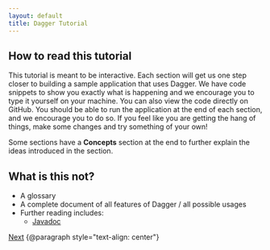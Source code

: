```yaml
---
layout: default
title: Dagger Tutorial
---
```


## How to read this tutorial

This tutorial is meant to be interactive. Each section will get us one step
closer to building a sample application that uses Dagger. We have code snippets
to show you exactly what is happening and we encourage you to type it yourself
on your machine. You can also view the code directly on GitHub. You should be
able to run the application at the end of each section, and we encourage you to
do so. If you feel like you are getting the hang of things, make some changes
and try something of your own!

Some sections have a **Concepts** section at the end to further explain the
ideas introduced in the section.

## What is this not?

*   A glossary <!-- TODO: discuss why not -->
*   A complete document of all features of Dagger / all possible usages
*   Further reading includes:
    *   [Javadoc]

[Next](01-setup)
{@paragraph style="text-align: center"}

[Javadoc]: http://dagger.dev/api/latest
